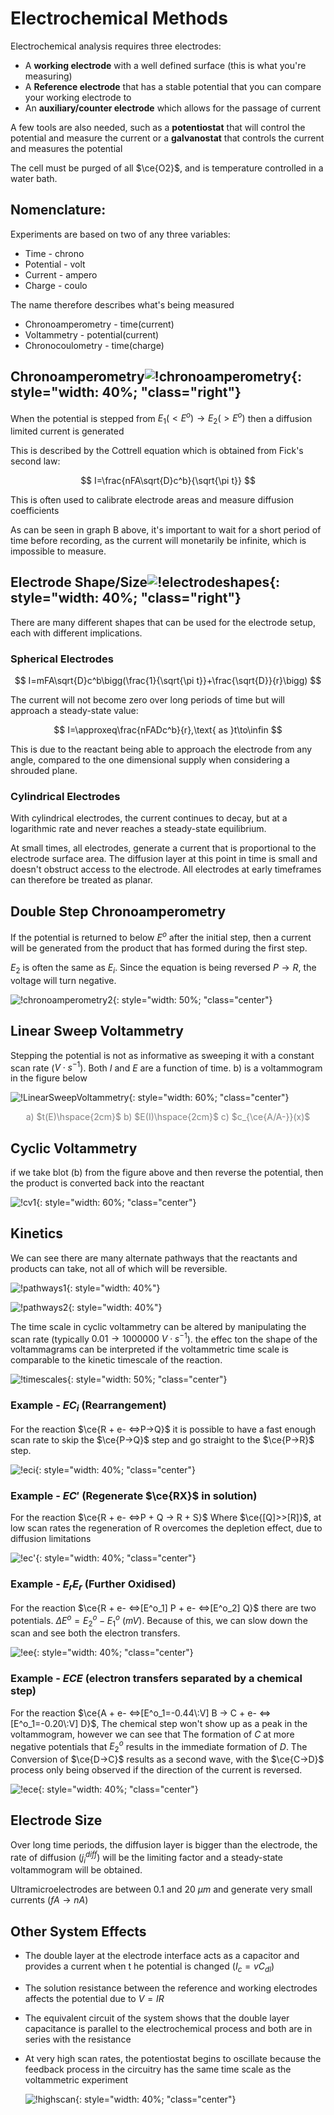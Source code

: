 # Electrochemical Methods

Electrochemical analysis requires three electrodes:

* A **working electrode** with a well defined surface (this is what you're measuring)
* A **Reference electrode** that has a stable potential that you can compare your working electrode to
* An **auxiliary/counter electrode** which allows for the passage of current

A few tools are also needed, such as a **potentiostat** that will control the potential and measure the current or a **galvanostat** that controls the current and measures the potential

The cell must be purged of all $\ce{O2}$, and is temperature controlled in a water bath.

## Nomenclature:

Experiments are based on two of any three variables:

* Time - chrono
* Potential - volt
* Current - ampero
* Charge - coulo

The name therefore describes what's being measured

* Chronoamperometry - time(current)
* Voltammetry - potential(current)
* Chronocoulometry - time(charge)

## Chronoamperometry![!chronoamperometry](chronoamperometry.png){: style="width: 40%; "class="right"}

When the potential is stepped from $E_1(<E^o)\to E_2(>E^o)$ then a diffusion limited current is generated



This is described by the Cottrell equation which is obtained from Fick's second law:

$$
I=\frac{nFA\sqrt{D}c^b}{\sqrt{\pi t}}
$$

This is often used to calibrate electrode areas and measure diffusion coefficients

As can be seen in graph B above, it's important to wait for a short period of time before recording, as the current will monetarily be infinite, which is impossible to measure.

## Electrode Shape/Size![!electrodeshapes](electrodeshapes.png){: style="width: 40%; "class="right"}

There are many different shapes that can be used for the electrode setup, each with different implications.

### Spherical Electrodes

$$
I=mFA\sqrt{D}c^b\bigg(\frac{1}{\sqrt{\pi t}}+\frac{\sqrt{D}}{r}\bigg)
$$

The current will not become zero over long periods of time but will approach a steady-state value:

$$
I=\approxeq\frac{nFADc^b}{r},\text{ as }t\to\infin
$$

This is due to the reactant being able to approach the electrode from any angle, compared to the one dimensional supply when considering a shrouded plane.

### Cylindrical Electrodes

With cylindrical electrodes, the current continues to decay, but at a logarithmic rate and never reaches a steady-state equilibrium.

At small times, all electrodes, generate a current that is proportional to the electrode surface area. The diffusion layer at this point in time is small and doesn't obstruct access to the electrode. All electrodes at early timeframes can therefore be treated as planar.

## Double Step Chronoamperometry

If the potential is returned  to below $E^o$ after the initial step, then a current will be generated from the product that has formed during the first step.

$E_2$ is  often the same as $E_i$. Since the equation is being reversed $P\to R$, the voltage will turn negative.

![!chronoamperometry2](chronoamperometry2.png){: style="width: 50%; "class="center"}

## Linear Sweep Voltammetry

Stepping the potential is not as informative as sweeping it with a constant scan rate ($V\cdot s^{-1}$). Both $I$ and $E$ are a function of time. b) is a voltammogram in the figure below

![!LinearSweepVoltammetry](LinearSweepVoltammetry.png){: style="width: 60%; "class="center"}

<center markdown=True, style="color:grey;">a) $t(E)\hspace{2cm}$ b) $E(I)\hspace{2cm}$ c) $c_{\ce{A/A-}}(x)$</center>

## Cyclic Voltammetry

if we take blot (b) from the figure above and then reverse the potential, then the product is converted back into the reactant

![!cv1](cv1.png){: style="width: 60%; "class="center"}

## Kinetics
We can see there are many alternate pathways that the reactants and products can take, not all of which will be reversible.

![!pathways1](pathways1.png){: style="width: 40%"}

![!pathways2](pathways2.png){: style="width: 40%"}

The time scale in cyclic voltammetry can be altered by manipulating the scan rate (typically $0.01\to1000000\:V\cdot s^{-1}$). the effec ton the shape of the voltammagrams can be interpreted if the voltammetric time scale is comparable to the kinetic timescale of the reaction.

![!timescales](timescales.png){: style="width: 50%; "class="center"}

### Example - $EC_i$ (Rearrangement)

For the reaction $\ce{R + e- <=>P->Q}$ it is possible to have a fast enough scan rate to skip the $\ce{P->Q}$ step and go straight to the $\ce{P->R}$ step.

![!eci](eci.png){: style="width: 40%; "class="center"}

### Example - $EC'$ (Regenerate $\ce{RX}$ in solution)

For the reaction $\ce{R + e- <=>P + Q -> R + S}$ Where $\ce{[Q]>>[R]}$, at low scan rates the regeneration of R overcomes the depletion effect, due to diffusion limitations

![!ec'](ec'.png){: style="width: 40%; "class="center"}

### Example - $E_rE_r$ (Further Oxidised)

For the reaction $\ce{R + e- <=>[E^o_1] P + e- <=>[E^o_2] Q}$ there are two potentials. $\Delta E^o=E^o_2-E^o_1\:(mV)$. Because of this, we can slow down the scan and see both the electron transfers.

![!ee](ee.png){: style="width: 40%; "class="center"}

### Example - $ECE$ (electron transfers separated by a chemical step)

For the reaction $\ce{A + e- <=>[E^o_1=-0.44\:V] B -> C + e- <=>[E^o_1=-0.20\:V] D}$, The chemical step won't show up as a peak in the voltammogram, however we can see that The formation of $C$ at more negative potentials that $E^o_2$ results in the immediate formation of $D$. The Conversion of $\ce{D->C}$ results as a second wave, with the $\ce{C->D}$ process only being observed if the direction of the current is reversed.

![!ece](ece.png){: style="width: 40%; "class="center"}

## Electrode Size

Over long time periods, the diffusion layer is bigger than the electrode, the rate of diffusion ($j_i^{diff}$) will be the limiting factor and a steady-state voltammogram will be obtained.

Ultramicroelectrodes are between $0.1$ and $20$ $\mu m$ and generate very small currents ($fA\to nA$)

## Other System Effects

* The double layer at the electrode interface acts as a capacitor and provides a current when t he  potential is changed ($I_c=vC_{dl}$)

* The solution resistance between the reference and working electrodes affects the potential due to $V=IR$

* The equivalent circuit of the system shows that the double layer capacitance is parallel to the electrochemical process and both are in series with the resistance

* At very high scan rates, the potentiostat begins to oscillate because the feedback process in the circuitry has the same time scale as the voltammetric experiment

  

  ![!highscan](highscan.png){: style="width: 40%; "class="center"}